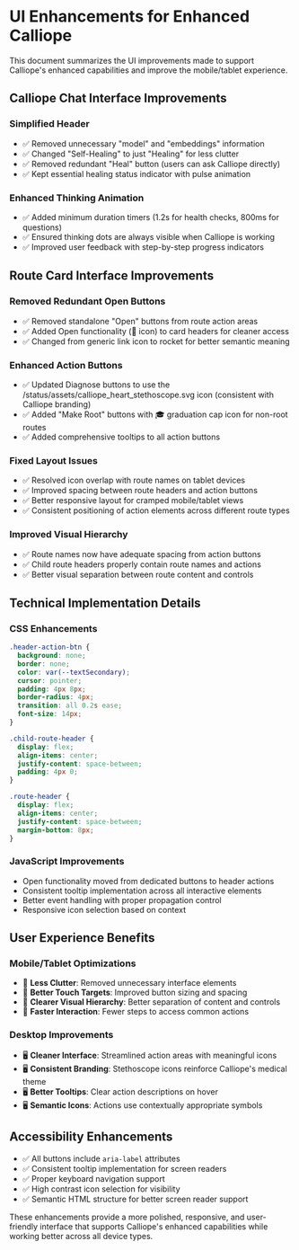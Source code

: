 # UI Enhancements for Enhanced Calliope

This document summarizes the UI improvements made to support Calliope's enhanced capabilities and improve the mobile/tablet experience.

## Calliope Chat Interface Improvements

### **Simplified Header** 
- ✅ Removed unnecessary "model" and "embeddings" information 
- ✅ Changed "Self-Healing" to just "Healing" for less clutter
- ✅ Removed redundant "Heal" button (users can ask Calliope directly)
- ✅ Kept essential healing status indicator with pulse animation

### **Enhanced Thinking Animation**
- ✅ Added minimum duration timers (1.2s for health checks, 800ms for questions)
- ✅ Ensured thinking dots are always visible when Calliope is working
- ✅ Improved user feedback with step-by-step progress indicators

## Route Card Interface Improvements

### **Removed Redundant Open Buttons**
- ✅ Removed standalone "Open" buttons from route action areas
- ✅ Added Open functionality (🚀 icon) to card headers for cleaner access
- ✅ Changed from generic link icon to rocket for better semantic meaning

### **Enhanced Action Buttons**
- ✅ Updated Diagnose buttons to use the /status/assets/calliope_heart_stethoscope.svg icon (consistent with Calliope branding)
- ✅ Added "Make Root" buttons with 🎓 graduation cap icon for non-root routes
- ✅ Added comprehensive tooltips to all action buttons

### **Fixed Layout Issues**
- ✅ Resolved icon overlap with route names on tablet devices
- ✅ Improved spacing between route headers and action buttons
- ✅ Better responsive layout for cramped mobile/tablet views
- ✅ Consistent positioning of action elements across different route types

### **Improved Visual Hierarchy**
- ✅ Route names now have adequate spacing from action buttons
- ✅ Child route headers properly contain route names and actions
- ✅ Better visual separation between route content and controls

## Technical Implementation Details

### **CSS Enhancements**
```css
.header-action-btn {
  background: none;
  border: none;
  color: var(--textSecondary);
  cursor: pointer;
  padding: 4px 8px;
  border-radius: 4px;
  transition: all 0.2s ease;
  font-size: 14px;
}

.child-route-header {
  display: flex;
  align-items: center;
  justify-content: space-between;
  padding: 4px 0;
}

.route-header {
  display: flex;
  align-items: center;
  justify-content: space-between;
  margin-bottom: 8px;
}
```

### **JavaScript Improvements**
- Open functionality moved from dedicated buttons to header actions
- Consistent tooltip implementation across all interactive elements
- Better event handling with proper propagation control
- Responsive icon selection based on context

## User Experience Benefits

### **Mobile/Tablet Optimizations**
- 📱 **Less Clutter**: Removed unnecessary interface elements
- 📱 **Better Touch Targets**: Improved button sizing and spacing
- 📱 **Clearer Visual Hierarchy**: Better separation of content and controls
- 📱 **Faster Interaction**: Fewer steps to access common actions

### **Desktop Improvements**
- 🖥️ **Cleaner Interface**: Streamlined action areas with meaningful icons
- 🖥️ **Consistent Branding**: Stethoscope icons reinforce Calliope's medical theme
- 🖥️ **Better Tooltips**: Clear action descriptions on hover
- 🖥️ **Semantic Icons**: Actions use contextually appropriate symbols

## Accessibility Enhancements

- ✅ All buttons include `aria-label` attributes
- ✅ Consistent tooltip implementation for screen readers
- ✅ Proper keyboard navigation support
- ✅ High contrast icon selection for visibility
- ✅ Semantic HTML structure for better screen reader support

These enhancements provide a more polished, responsive, and user-friendly interface that supports Calliope's enhanced capabilities while working better across all device types.
